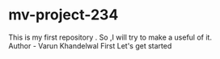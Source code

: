 # mv-project-234
This is my first repository . So ,I will try to make a useful of it.  
Author - Varun Khandelwal
First Let's get started 
